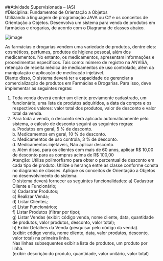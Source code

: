 

##Atividade Supervisionada – (AS)<br/>
#Disciplina: Fundamentos de Orientação a Objetos<br/>
Utilizando a linguagem de programação JAVA ou C# e os conceitos de Orientação a Objetos. Desenvolva um
sistema para venda de produtos em farmácias e drogarias, de acordo com o Diagrama de classes abaixo.<br/>

![image](https://github.com/murilofsm/AS_JAVA_v1/assets/96501309/e4caf209-008c-4c51-a4e0-be5857bfb09a)<br/>

As farmácias e drogarias vendem uma variedade de produtos, dentre eles: cosméticos, perfumes, produtos de higiene pessoal,
além dos medicamentos. No entanto, os medicamentos, apresentam informações e procedimentos específicos. Tais como: número
de registro na ANVISA, retenção de receita médica de medicamentos de uso controlado, além da manipulação e aplicação de
medicação injetável.<br/>
Diante disso, O sistema deverá ter a capacidade de gerenciar a comercialização de produtos em Farmácias e Drogarias. Para isso,
deve implementar as seguintes regras:<br/>
1. Toda venda deverá conter um cliente previamente cadastrado, um funcionário, uma lista de produtos adquiridos, a data
da compra e os respectivos valores: valor total dos produtos, valor de desconto e valor total da venda.<br/>
2. Para toda a venda, o desconto será aplicado automaticamente pelo sistema, o cálculo de desconto seguirá as seguintes
regras:<br/>
a. Produtos em geral, 5 % de desconto.<br/>
b. Medicamentos em geral, 10 % de desconto.<br/>
c. Medicamentos de uso controla, 3 % de desconto.<br/>
d. Medicamentos injetáveis, Não aplicar desconto.<br/>
e. Além disso, para os clientes com mais de 60 anos, aplicar R$ 10,00 de desconto para as compras acima de
R$ 100,00<br/>
Atenção: Utilize polimorfismo para obter o percentual de desconto em cada tipo de produto. Utilize o herança entre as classe
conforme consta no diagrama de classes. Aplique os conceitos de Orientação a Objetos no desenvolvimento do sistema.<br/>
O sistema deverá fornecer as seguintes funcionalidades:
a) Cadastrar Cliente e Funcionário;<br/>
b) Cadastrar Produtos;<br/>
c) Realizar Venda;<br/>
d) Listar Clientes;<br/>
e) Listar Funcionários;<br/>
f) Listar Produtos (filtrar por tipo);<br/>
g) Listar Vendas (exibir: código venda, nome cliente, data, quantidade de produtos, valor produtos, desconto, valor total);<br/>
h) Exibir Detalhes da Venda (pesquisar pelo código da venda).<br/>
(exibir: código venda, nome cliente, data, valor produtos, desconto, valor total) na primeira linha.<br/>
Nas linhas subsequentes exibir a lista de produtos, um produto por linha.<br/>
(exibir: descrição do produto, quantidade, valor unitário, valor total)<br/>

